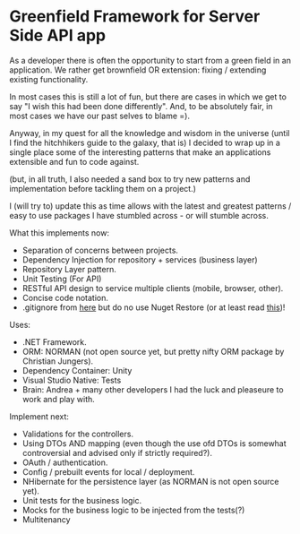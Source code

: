 # Greenfield Framework for Server Side API app 

As a developer there is often the opportunity to start from a green field in an application. We rather get brownfield OR extension: fixing / extending existing functionality. 

In most cases this is still a lot of fun, but there are cases in which we get to say "I wish this had been done differently". And, to be absolutely fair, in most cases we have our past selves to blame =).

Anyway, in my quest for all the knowledge and wisdom in the universe (until I find the hitchhikers guide to the galaxy, that is) I decided to wrap up in a single place some of the interesting patterns that make an applications extensible and fun to code against.

(but, in all truth, I also needed a sand box to try new patterns and implementation before tackling them on a project.)

I (will try to) update this as time allows with the latest and greatest patterns / easy to use packages I have stumbled across - or will stumble across.

What this implements now: 

* Separation of concerns between projects. 
* Dependency Injection for repository + services (business layer) 
* Repository Layer pattern. 
* Unit Testing (For API) 
* RESTful API design to service multiple clients (mobile, browser, other).
* Concise code notation.
* .gitignore from [here](https://github.com/github/gitignore/blob/master/VisualStudio.gitignore) but do no use Nuget Restore (or at least read [this](http://www.xavierdecoster.com/migrate-away-from-msbuild-based-nuget-package-restore))! 

Uses:

* .NET Framework. 
* ORM: NORMAN (not open source yet, but pretty nifty ORM package by Christian Jungers).
* Dependency Container: Unity
* Visual Studio Native: Tests
* Brain: Andrea + many other developers I had the luck and pleaseure to work and play with.


Implement next:

* Validations for the controllers.
* Using DTOs AND mapping (even though the use ofd DTOs is somewhat controversial and advised only if strictly required?).
* OAuth / authentication.
* Config / prebuilt events for local / deployment.
* NHibernate for the persistence layer (as NORMAN is not open source yet).
* Unit tests for the business logic.
* Mocks for the business logic to be injected from the tests(?)
* Multitenancy





